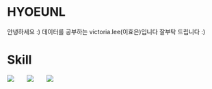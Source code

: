 # HYOEUNL
안녕하세요 :)
데이터를 공부하는 victoria.lee(이효은)입니다 잘부탁 드립니다 :)


# Skill 
<div style="display:flex;gap:30px;flex-wrap:wrap;">
  <img src="https://img.shields.io/badge/MySQL-4479A1?style=for-the-badge&logo=mysql&logoColor=white">
  <img src="https://img.shields.io/badge/Python-3776AB?style=for-the-badge&logo=python&logoColor=white">
  <img src="https://img.shields.io/badge/R-276DC3?style=for-the-badge&logo=Webpack&logoColor=white">
</div>

